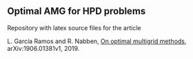 ## Optimal AMG for HPD problems
Repository with latex source files for the article


L. García Ramos and R. Nabben, [On optimal multigrid methods](https://arxiv.org/abs/1906.01381), arXiv:1906.01381v1, 2019.


